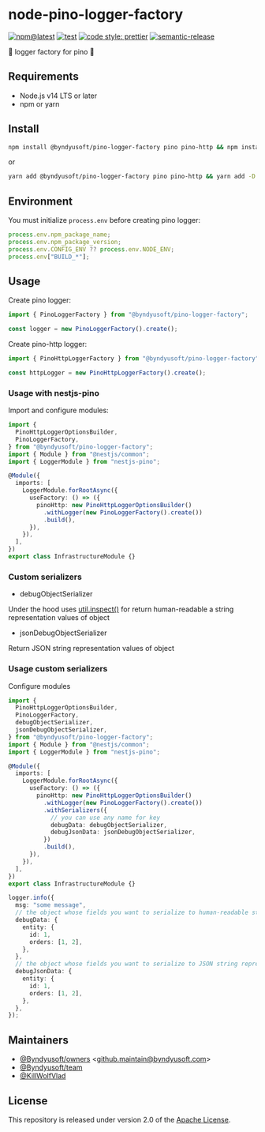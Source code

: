 # node-pino-logger-factory

[![npm@latest](https://img.shields.io/npm/v/@byndyusoft/pino-logger-factory/latest.svg)](https://www.npmjs.com/package/@byndyusoft/pino-logger-factory)
[![test](https://github.com/Byndyusoft/node-pino-logger-factory/actions/workflows/test.yaml/badge.svg?branch=master)](https://github.com/Byndyusoft/node-pino-logger-factory/actions/workflows/test.yaml)
[![code style: prettier](https://img.shields.io/badge/code_style-prettier-ff69b4.svg)](https://github.com/prettier/prettier)
[![semantic-release](https://img.shields.io/badge/%20%20%F0%9F%93%A6%F0%9F%9A%80-semantic--release-e10079.svg)](https://github.com/semantic-release/semantic-release)

:evergreen_tree: logger factory for pino :evergreen_tree:

## Requirements

- Node.js v14 LTS or later
- npm or yarn

## Install

```bash
npm install @byndyusoft/pino-logger-factory pino pino-http && npm install -D pino-pretty
```

or

```bash
yarn add @byndyusoft/pino-logger-factory pino pino-http && yarn add -D pino-pretty
```

## Environment

You must initialize `process.env` before creating pino logger:

```typescript
process.env.npm_package_name;
process.env.npm_package_version;
process.env.CONFIG_ENV ?? process.env.NODE_ENV;
process.env["BUILD_*"];
```

## Usage

Create pino logger:

```typescript
import { PinoLoggerFactory } from "@byndyusoft/pino-logger-factory";

const logger = new PinoLoggerFactory().create();
```

Create pino-http logger:

```typescript
import { PinoHttpLoggerFactory } from "@byndyusoft/pino-logger-factory";

const httpLogger = new PinoHttpLoggerFactory().create();
```

### Usage with nestjs-pino

Import and configure modules:

```typescript
import {
  PinoHttpLoggerOptionsBuilder,
  PinoLoggerFactory,
} from "@byndyusoft/pino-logger-factory";
import { Module } from "@nestjs/common";
import { LoggerModule } from "nestjs-pino";

@Module({
  imports: [
    LoggerModule.forRootAsync({
      useFactory: () => ({
        pinoHttp: new PinoHttpLoggerOptionsBuilder()
          .withLogger(new PinoLoggerFactory().create())
          .build(),
      }),
    }),
  ],
})
export class InfrastructureModule {}
```

### Custom serializers

- debugObjectSerializer

Under the hood uses [util.inspect()](https://nodejs.org/api/util.html#utilinspectobject-options) for return human-readable a string representation values of object

- jsonDebugObjectSerializer

Return JSON string representation values of object

### Usage custom serializers

Configure modules

```typescript
import {
  PinoHttpLoggerOptionsBuilder,
  PinoLoggerFactory,
  debugObjectSerializer,
  jsonDebugObjectSerializer,
} from "@byndyusoft/pino-logger-factory";
import { Module } from "@nestjs/common";
import { LoggerModule } from "nestjs-pino";

@Module({
  imports: [
    LoggerModule.forRootAsync({
      useFactory: () => ({
        pinoHttp: new PinoHttpLoggerOptionsBuilder()
          .withLogger(new PinoLoggerFactory().create())
          .withSerializers({
            // you can use any name for key
            debugData: debugObjectSerializer,
            debugJsonData: jsonDebugObjectSerializer,
          })
          .build(),
      }),
    }),
  ],
})
export class InfrastructureModule {}
```

```typescript
logger.info({
  msg: "some message",
  // the object whose fields you want to serialize to human-readable string representation
  debugData: {
    entity: {
      id: 1,
      orders: [1, 2],
    },
  },
  // the object whose fields you want to serialize to JSON string representation
  debugJsonData: {
    entity: {
      id: 1,
      orders: [1, 2],
    },
  },
});
```

## Maintainers

- [@Byndyusoft/owners](https://github.com/orgs/Byndyusoft/teams/owners) <<github.maintain@byndyusoft.com>>
- [@Byndyusoft/team](https://github.com/orgs/Byndyusoft/teams/team)
- [@KillWolfVlad](https://github.com/KillWolfVlad)

## License

This repository is released under version 2.0 of the
[Apache License](https://www.apache.org/licenses/LICENSE-2.0).

